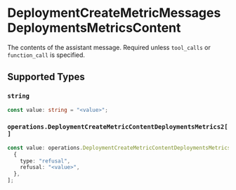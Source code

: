# DeploymentCreateMetricMessagesDeploymentsMetricsContent

The contents of the assistant message. Required unless `tool_calls` or `function_call` is specified.


## Supported Types

### `string`

```typescript
const value: string = "<value>";
```

### `operations.DeploymentCreateMetricContentDeploymentsMetrics2[]`

```typescript
const value: operations.DeploymentCreateMetricContentDeploymentsMetrics2[] = [
  {
    type: "refusal",
    refusal: "<value>",
  },
];
```

